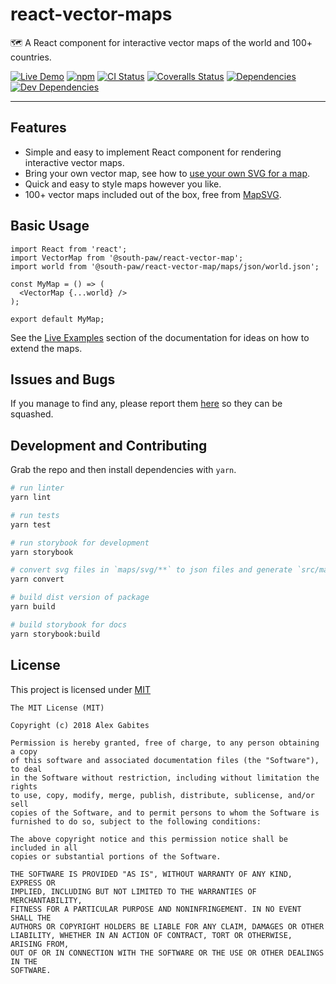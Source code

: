 # react-vector-maps

🗺️ A React component for interactive vector maps of the world and 100+ countries.

[![Live Demo](https://img.shields.io/badge/netlify-live_demo-1e9498.svg)](https://react-vector-maps.netlify.com/)
[![npm](https://img.shields.io/npm/v/@south-paw/react-vector-maps.svg)](https://www.npmjs.com/package/@south-paw/react-vector-maps)
[![CI Status](https://img.shields.io/travis/South-Paw/react-vector-maps.svg)](https://travis-ci.org/South-Paw/react-vector-maps)
[![Coveralls Status](https://img.shields.io/coveralls/github/South-Paw/react-vector-maps.svg)](https://coveralls.io/github/South-Paw/react-vector-maps)
[![Dependencies](https://david-dm.org/South-Paw/react-vector-maps/status.svg)](https://david-dm.org/South-Paw/react-vector-maps)
[![Dev Dependencies](https://david-dm.org/South-Paw/react-vector-maps/dev-status.svg)](https://david-dm.org/South-Paw/react-vector-maps?type=dev)

---

## Features

* Simple and easy to implement React component for rendering interactive vector maps.
* Bring your own vector map, see how to [use your own SVG for a map](https://react-vector-maps.netlify.com/?selectedKind=%F0%9F%93%96%20Documentation&selectedStory=Using%20your%20own%20SVG%20for%20a%20map).
* Quick and easy to style maps however you like.
* 100+ vector maps included out of the box, free from [MapSVG](http://mapsvg.com/maps/).

## Basic Usage

```
import React from 'react';
import VectorMap from '@south-paw/react-vector-map';
import world from '@south-paw/react-vector-map/maps/json/world.json';

const MyMap = () => (
  <VectorMap {...world} />
);

export default MyMap;
```

See the [Live Examples](https://react-vector-maps.netlify.com/?selectedKind=%F0%9F%91%A8%E2%80%8D%F0%9F%92%BB%20Live%20Examples&selectedStory=Simple%20events&full=0&addons=0&stories=1&panelRight=0) section of the documentation for ideas on how to extend the maps.

## Issues and Bugs

If you manage to find any, please report them [here](https://github.com/South-Paw/react-vector-maps/issues) so they can be squashed.

## Development and Contributing

Grab the repo and then install dependencies with `yarn`.

```bash
# run linter
yarn lint

# run tests
yarn test

# run storybook for development
yarn storybook

# convert svg files in `maps/svg/**` to json files and generate `src/maps.js`
yarn convert

# build dist version of package
yarn build

# build storybook for docs
yarn storybook:build
```

## License

This project is licensed under [MIT](https://github.com/South-Paw/react-vector-maps/blob/master/LICENSE)

```
The MIT License (MIT)

Copyright (c) 2018 Alex Gabites

Permission is hereby granted, free of charge, to any person obtaining a copy
of this software and associated documentation files (the "Software"), to deal
in the Software without restriction, including without limitation the rights
to use, copy, modify, merge, publish, distribute, sublicense, and/or sell
copies of the Software, and to permit persons to whom the Software is
furnished to do so, subject to the following conditions:

The above copyright notice and this permission notice shall be included in all
copies or substantial portions of the Software.

THE SOFTWARE IS PROVIDED "AS IS", WITHOUT WARRANTY OF ANY KIND, EXPRESS OR
IMPLIED, INCLUDING BUT NOT LIMITED TO THE WARRANTIES OF MERCHANTABILITY,
FITNESS FOR A PARTICULAR PURPOSE AND NONINFRINGEMENT. IN NO EVENT SHALL THE
AUTHORS OR COPYRIGHT HOLDERS BE LIABLE FOR ANY CLAIM, DAMAGES OR OTHER
LIABILITY, WHETHER IN AN ACTION OF CONTRACT, TORT OR OTHERWISE, ARISING FROM,
OUT OF OR IN CONNECTION WITH THE SOFTWARE OR THE USE OR OTHER DEALINGS IN THE
SOFTWARE.
```

